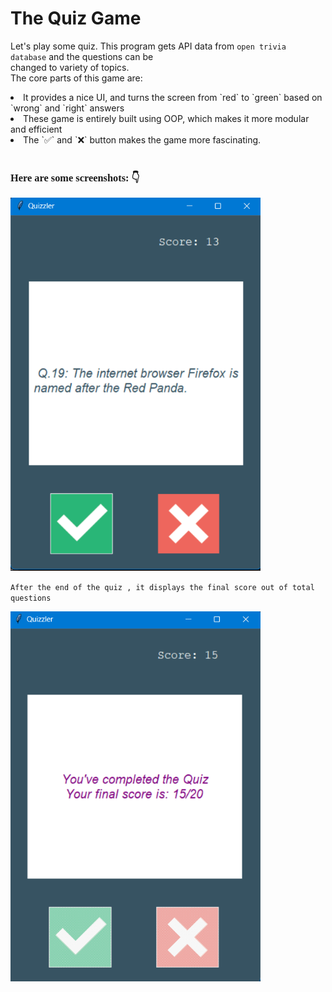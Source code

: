 # The Quiz Game

Let's play some quiz. This program gets API data from `open trivia database` and the questions can be <br/>
changed to variety of topics.
<br/>
The core parts of this game are:

<li> It provides a nice UI, and turns the screen from `red` to `green` based on `wrong` and `right` answers  </
li>
<li> These game is entirely built using OOP, which makes it more modular and efficient</li>
<li> The `✅` and `❌` button makes the game more fascinating. </li>
<br>

<h3 style="font-family: cursive"> Here are some screenshots:  👇</h3>

<img src="images/on-going.png" alt="Game-is-on" width="400" />

<br/>

`After the end of the quiz , it displays the final score out of total questions`
<br/>

<img src="images/final.png" alt="game-off" width="400" />

